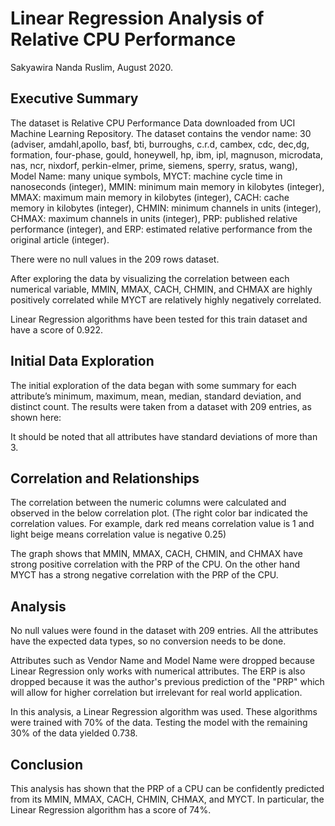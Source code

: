 # Linear Regression Analysis of Relative CPU Performance
Sakyawira Nanda Ruslim, August 2020.

## Executive Summary 
The dataset is Relative CPU Performance Data downloaded from UCI Machine Learning Repository. The dataset contains the vendor name: 30 (adviser, amdahl,apollo, basf, bti, burroughs, c.r.d, cambex, cdc, dec,dg, formation, four-phase, gould, honeywell, hp, ibm, ipl, magnuson, microdata, nas, ncr, nixdorf, perkin-elmer, prime, siemens, sperry, sratus, wang), Model Name: many unique symbols, MYCT: machine cycle time in nanoseconds (integer), MMIN: minimum main memory in kilobytes (integer), MMAX: maximum main memory in kilobytes (integer), CACH: cache memory in kilobytes (integer), CHMIN: minimum channels in units (integer), CHMAX: maximum channels in units (integer), PRP: published relative performance (integer), and ERP: estimated relative performance from the original article (integer).

There were no null values in the 209 rows dataset. 

After exploring the data by visualizing the correlation between each numerical variable, MMIN, MMAX, CACH, CHMIN, and CHMAX are highly positively correlated while MYCT are relatively highly negatively correlated.

Linear Regression algorithms have been tested for this train dataset and have a score of 0.922.

## Initial Data Exploration 
The initial exploration of the data began with some summary for each attribute’s minimum, maximum, mean, median, standard deviation, and distinct count. The results were taken from a dataset with 209 entries, as shown here:



It should be noted that all attributes have standard deviations of more than 3.

## Correlation and Relationships
The correlation between the numeric columns were calculated and observed in the below correlation plot. (The right color bar indicated the correlation values. For example, dark red means correlation value is 1 and light beige means correlation value is negative 0.25)


The graph shows that MMIN, MMAX, CACH, CHMIN, and CHMAX have strong positive correlation with the PRP of the CPU. On the other hand MYCT has a strong negative correlation with the PRP of the CPU.

## Analysis
No null values were found in the dataset with 209 entries. All the attributes have the expected data types, so no conversion needs to be done.


Attributes such as Vendor Name and Model Name were dropped because Linear Regression only works with numerical attributes. The ERP is also dropped because it was the author's previous prediction of the "PRP" which will allow for higher correlation but irrelevant for real world application.


In this analysis, a Linear Regression algorithm was used. These algorithms were trained with 70% of the data. Testing the model with the remaining 30% of the data yielded 0.738.

## Conclusion
This analysis has shown that the PRP of a CPU can be confidently predicted from its MMIN, MMAX, CACH, CHMIN, CHMAX, and MYCT. In particular, the Linear Regression algorithm has a score of 74%.
